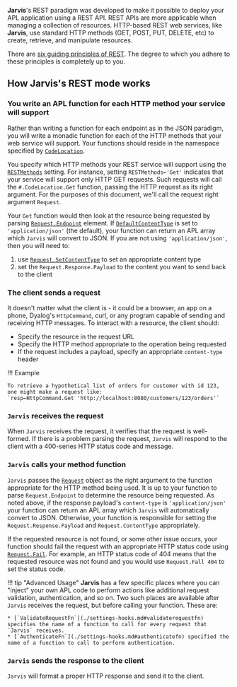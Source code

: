 **Jarvis**'s REST paradigm was developed to make it possible to deploy your APL application using a REST API. REST APIs are more applicable when managing a collection of resources. HTTP-based REST web services, like **Jarvis**, use standard HTTP methods (GET, POST, PUT, DELETE, etc) to create, retrieve, and manipulate resources.

There are [six guiding principles of REST](https://en.wikipedia.org/wiki/REST#Architectural_constraints). The degree to which you adhere to these principles is completely up to you.

## How **Jarvis**'s REST mode works

### You write an APL function for each HTTP method your service will support
Rather than writing a function for each endpoint as in the JSON paradigm, you will write a monadic function for each of the HTTP methods that your web service will support. Your functions should reside in the namespace specified by [`CodeLocation`](settings-operational.md#codelocation). 

You specify which HTTP methods your REST service will support using the [`RESTMethods`](settings-rest.md#restmethods) setting. For instance, setting `RESTMethods←'Get'` indicates that your service will support only HTTP GET requests. Such requests will call the `#.CodeLocation.Get` function, passing the HTTP request as its right argument. For the purposes of this document, we'll call the request right argument `Request`.

Your `Get` function would then look at the resource being requested by parsing [`Request.Endpoint`](request.md#endpoint) element. If [`DefaultContentType`](settings-operational.md#defaultcontenttype) is set to `'application/json'` (the default), your function can return an APL array which `Jarvis` will convert to JSON. If you are not using `'application/json'`, then you will need to:

1. use [`Request.SetContentType`](request.md#contenttype) to set an appropriate content type
2. set the `Request.Response.Payload` to the content you want to send back to the client

### The client sends a request
It doesn't matter what the client is - it could be a browser, an app on a phone, Dyalog's `HttpCommand`, curl, or any program capable of sending and receiving HTTP messages. To interact with a resource, the client should:

* Specify the resource in the request URL
* Specify the HTTP method appropriate to the operation being requested
* If the request includes a payload, specify an appropriate `content-type` header 

!!! Example

    To retrieve a hypothetical list of orders for customer with id 123, one might make a request like: 
    `resp←HttpCommand.Get 'http://localhost:8080/customers/123/orders'`

### `Jarvis` receives the request
When `Jarvis` receives the request, it verifies that the request is well-formed. If there is a problem parsing the request, `Jarvis` will respond to the client with a 400-series HTTP status code and message.

### `Jarvis` calls your method function
`Jarvis` passes the [`Request`](./request.md) object as the right argument to the function appropriate for the HTTP method being used. It is up to your function to parse `Request.Endpoint` to determine the resource being requested. As noted above, if the response payload's `content-type` is `'application/json'` your function can return an APL array which `Jarvis` will automatically convert to JSON. Otherwise, your function is responsible for setting the `Request.Response.Payload` and `Request.ContentType` appropriately.

If the requested resource is not found, or some other issue occurs, your function should fail the request with an appropriate HTTP status code using [`Request.Fail`](request.md#fail). For example, an HTTP status code of 404 means that the requested resource was not found and you would use `Request.Fall 404` to set the status code.

!!! tip "Advanced Usage"
    **Jarvis** has a few specific places where you can "inject" your own APL code to perform actions like additional request validation, authentication, and so on. Two such places are available after `Jarvis` receives the request, but before calling your function.  These are:
    
    * [`ValidateRequestFn`](./settings-hooks.md#validaterequestfn) specifies the name of a function to call for every request that `Jarvis` receives.
    * [`AuthenticateFn`](./settings-hooks.md#authenticatefn) specified the name of a function to call to perform authentication. 

### `Jarvis` sends the response to the client
`Jarvis` will format a proper HTTP response and send it to the client.